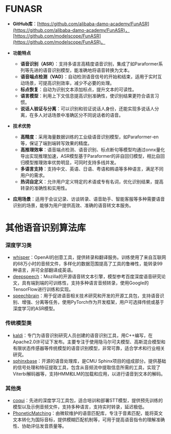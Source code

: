 # FUNASR

- **GitHub库**：[https://github.com/alibaba-damo-academy/FunASR](https://github.com/alibaba-damo-academy/FunASR)，[https://github.com/modelscope/FunASR](https://github.com/modelscope/FunASR)。

- **功能特点**
  - **语音识别（ASR）**：支持多语言高精度语音识别，集成了如Paraformer系列等先进的语音识别模型，能准确地将语音转换为文本。
  - **语音端点检测（VAD）**：自动检测语音信号的开始和结束，适用于实时互动场景，可提高识别效率，减少不必要的处理。
  - **标点恢复**：自动为识别文本添加标点，提升文本的可读性。
  - **语言模型**：利用上下文信息提高识别准确性，使识别结果更符合语言习惯。
  - **说话人验证与分离**：可以识别和验证说话人身份，还能实现多说话人分离，在多人对话场景中准确区分不同说话者的语音。
- **技术优势**
  - **高精度**：采用海量数据训练的工业级语音识别模型，如Paraformer-en等，保证了端到端转写效果的精度。
  - **高推理效率**：语音端点检测、语音识别、标点断句等模型均通过onnx量化导出实现推理加速，ASR模型基于Paraformer的非自回归模型，相比自回归模型推理效率优势明显，可同时支持多线并发。
  - **多语言支持**：支持中文、英语、日语、粤语和韩语等多种语言，满足不同用户的需求。
  - **热词自定义**：允许用户定义特定的术语或专有名词，优化识别结果，提高转录的准确性和实用性。
- **应用场景**：适用于会议记录、访谈转录、语音助手、智能客服等多种需要语音识别的场景，能够为用户提供高效、准确的语音转文本服务。

# 其他语音识别算法库

### 深度学习类

- [whisper](https://github.com/openai/whisper)：OpenAI的创意工具，提供转录和翻译服务。训练使用了来自互联网的68万小时的音频文件，多样化的数据范围提高了工具的鲁棒性，能转录99种语言，并可全部翻译成英语。
- [deepspeech](https://github.com/mozilla/deepspeech)：Mozilla的开源语音转文本引擎，模型参考百度深度语音研究论文，具有端到端的可训练性，支持多种语言音频转录，使用Google的TensorFlow进行训练和实现。
- [speechbrain](https://github.com/speechbrain/speechbrain)：用于促进语音相关技术研究和开发的开源工具包，支持语音识别、增强、分离等任务，使用PyTorch作为开发框架，用户可选择传统或基于深度学习的ASR模型。

### 传统模型类

- [kaldi](https://github.com/kaldi-asr/kaldi)：专门为语音识别研究人员创建的语音识别工具，用C++编写，在Apache2.0许可证下发布。主要专注于使用隐马尔可夫模型、高斯混合模型和有限状态传感器等传统模型的语音识别模型，非常可靠，适合学术和行业相关研究。
- [sphinxbase](https://gitcode.com/gh_mirrors/sp/sphinxbase)：开源的语音处理库，是CMU Sphinx项目的组成部分。提供基础的信号处理和特征提取工具，包含从音频流中提取信息所需的工具，实现了Viterbi解码器等，支持HMM和LM的加载和应用，以进行语音到文本的解码。

### 其他类

- [coqui](https://github.com/coqui-ai/stt)：先进的深度学习工具包，适合培训和部署STT模型，提供预先训练的模型以及示例音频文件，支持多种语言，支持实时转录，延迟极低。
- [PhoneticMatching](https://gitcode.com/gh_mirrors/ph/PhoneticMatching)：由微软维护的语音匹配库，专注于音素匹配，能将英文文本转化为国际音标，提供模糊匹配机制等，可用于提高语音指令的理解准确性、协助评估发音质量等。
